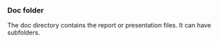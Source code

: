 ### Doc folder

The doc directory contains the report or presentation files. It can have subfolders.  